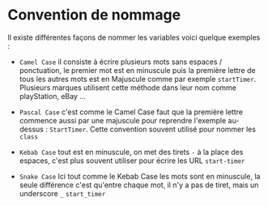 # Convention de nommage 

Il existe différentes façons de nommer les variables voici quelque exemples : 

*   `Camel Case` il consiste à écrire plusieurs mots sans espaces / ponctuation, le premier mot est en minuscule puis la première lettre de tous les autres mots est en Majuscule comme par exemple `startTimer`. Plusieurs marques utilisent cette méthode dans leur nom comme playStation, eBay ...

*   `Pascal Case` c'est comme le Camel Case faut que la première lettre commence aussi par une majuscule pour reprendre l'exemple au-dessus : `StartTimer`. Cette convention souvent utilisé pour nommer les `class`

*   `Kebab Case` tout est en minuscule, on met des tirets `-` à la place des espaces, c'est plus souvent utiliser pour écrire les URL `start-timer`

*   `Snake Case` Ici tout comme le Kebab Case les mots sont en minuscule, la seule différence c'est qu'entre chaque mot, il n'y a pas de tiret, mais un underscore `_` `start_timer`

